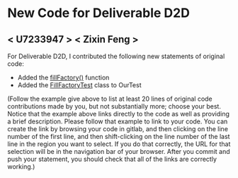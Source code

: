 # New Code for Deliverable D2D

## < U7233947 > < Zixin Feng >

For Deliverable D2D, I contributed the following new statements of original code:

- Added the [fillFactory()](https://gitlab.cecs.anu.edu.au/u7323052/comp1110-ass2-tue12q/-/blob/master/src/comp1110/ass2/OurAzulGame/Actions.java#L31-93) function
- Added the [FillFactoryTest](https://gitlab.cecs.anu.edu.au/u7323052/comp1110-ass2-tue12q/-/blob/master/tests/comp1110/ass2/OurTest/FillFactoryTest.java#L18-88) class to OurTest


(Follow the example give above to list at least 20 lines of original code contributions made by you, but not substantially more; choose your best. Notice that the example above links directly to the code as well as providing a brief description.   Please follow that example to link to your code.  You can create the link by browsing your code in gitlab, and then clicking on the line number of the first line, and then shift-clicking on the line number of the last line in the region you want to select.  If you do that correctly, the URL for that selection will be in the navigation bar of your browser.  After you commit and push your statement, you should check that all of the links are correctly working.)